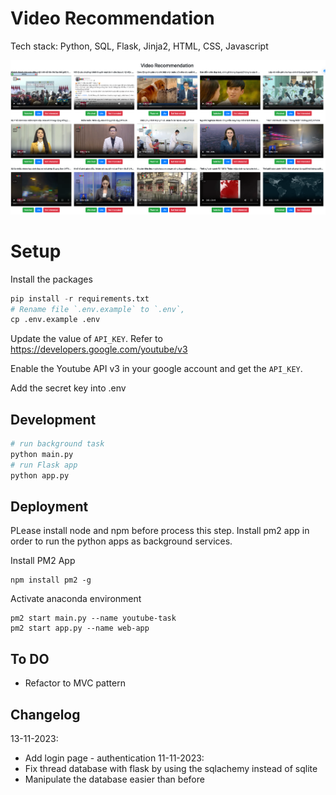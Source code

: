 # Video Recommendation

Tech stack: Python, SQL, Flask, Jinja2, HTML, CSS, Javascript

![Alt text](<images/CleanShot 2023-11-11 at 22.49.52.png>)

# Setup

Install the packages

```python
pip install -r requirements.txt
# Rename file `.env.example` to `.env`,
cp .env.example .env
```

Update the value of `API_KEY`. Refer to https://developers.google.com/youtube/v3

Enable the Youtube API v3 in your google account and get the `API_KEY`.

Add the secret key into .env

## Development

```python
# run background task
python main.py
# run Flask app
python app.py
```

## Deployment 

PLease install node and npm before process this step. 
Install pm2 app in order to run the python apps as background services.

Install PM2 App
```
npm install pm2 -g
```

Activate anaconda environment
```
pm2 start main.py --name youtube-task
pm2 start app.py --name web-app
```

## To DO
- Refactor to MVC pattern

## Changelog 
13-11-2023:
- Add login page - authentication
11-11-2023: 
- Fix thread database with flask by using the sqlachemy instead of sqlite 
- Manipulate the database easier than before